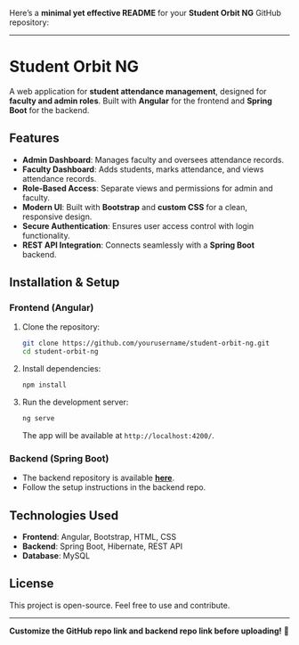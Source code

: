 Here’s a **minimal yet effective README** for your **Student Orbit NG** GitHub repository:  

---

# **Student Orbit NG**  

A web application for **student attendance management**, designed for **faculty and admin roles**. Built with **Angular** for the frontend and **Spring Boot** for the backend.  

## **Features**  
- **Admin Dashboard**: Manages faculty and oversees attendance records.  
- **Faculty Dashboard**: Adds students, marks attendance, and views attendance records.  
- **Role-Based Access**: Separate views and permissions for admin and faculty.  
- **Modern UI**: Built with **Bootstrap** and **custom CSS** for a clean, responsive design.  
- **Secure Authentication**: Ensures user access control with login functionality.  
- **REST API Integration**: Connects seamlessly with a **Spring Boot** backend.  

## **Installation & Setup**  

### **Frontend (Angular)**  
1. Clone the repository:  
   ```sh
   git clone https://github.com/yourusername/student-orbit-ng.git
   cd student-orbit-ng
   ```
2. Install dependencies:  
   ```sh
   npm install
   ```
3. Run the development server:  
   ```sh
   ng serve
   ```
   The app will be available at `http://localhost:4200/`.  

### **Backend (Spring Boot)**  
- The backend repository is available **[here](https://github.com/srv-geek/Student-Orbit/tree/master)**.  
- Follow the setup instructions in the backend repo.  

## **Technologies Used**  
- **Frontend**: Angular, Bootstrap, HTML, CSS  
- **Backend**: Spring Boot, Hibernate, REST API  
- **Database**: MySQL  

## **License**  
This project is open-source. Feel free to use and contribute.  

---

**Customize the GitHub repo link and backend repo link before uploading!** 🚀
